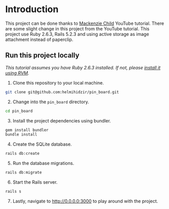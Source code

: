 # Introduction

This project can be done thanks to [Mackenzie Child](https://www.youtube.com/watch?v=abcnfFS_DS8) YouTube tutorial. There are some slight change in this project from the YouTube tutorial. This project use Ruby 2.6.3, Rails 5.2.3 and using active storage as image attachment instead of paperclip. 

## Run this project locally

_This tutorial assumes you have Ruby 2.6.3 installed. If not, please [install it using RVM](https://rvm.io)._

1. Clone this repository to your local machine.

```bash
git clone git@github.com:helmihidzir/pin_board.git
```

2. Change into the `pin_board` directory.

```bash
cd pin_board
```

3. Install the project dependencies using bundler.

```bash
gem install bundler
bundle install
```

4. Create the SQLite database.

```bash
rails db:create
```

5. Run the database migrations.

```bash
rails db:migrate
```

6. Start the Rails server.

```bash
rails s
```

7. Lastly, navigate to <http://0.0.0.0:3000> to play around with the project.
